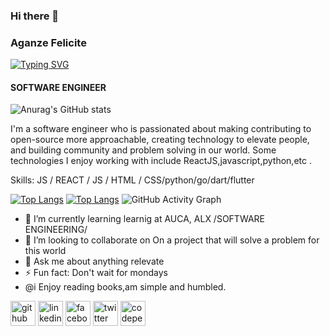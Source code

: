### Hi there 👋
### Aganze Felicite
[![Typing SVG](https://readme-typing-svg.herokuapp.com?color=%2336BCF7&size=22&lines=a+soon-to-be+Software+Engineer)](https://git.io/typing-svg)
#### SOFTWARE ENGINEER
![Anurag's GitHub stats](https://github-readme-stats.vercel.app/api?username=anuraghazra&show_icons=true&theme=radical)

I'm a software engineer who is passionated about making contributing to open-source more approachable, creating technology to elevate people, and building community and problem solving in our world. Some technologies I enjoy working with include ReactJS,javascript,python,etc .  

Skills:  JS / REACT / JS / HTML / CSS/python/go/dart/flutter

[![Top Langs](https://github-readme-stats.vercel.app/api/top-langs/?username=AganzeFelicite&layout=compact)](https://github.com/anuraghazra/github-readme-stats)
[![Top Langs](https://github-readme-stats.vercel.app/api/top-langs/?username=AganzeFelicite&layout=compact)](https://github.com/anuraghazra/github-readme-stats)
![GitHub Activity Graph](https://activity-graph.herokuapp.com/graph?username=AganzeFelicite)  

- 🌱 I’m currently learning learnig at AUCA, ALX /SOFTWARE ENGINEERING/ 
- 👯 I’m looking to collaborate on On a project that will solve a problem for this world 
- 💬 Ask me about anything relevate 
- ⚡ Fun fact: Don't wait for mondays 
- @i Enjoy reading books,am simple and humbled.


[<img src='https://cdn.jsdelivr.net/npm/simple-icons@3.0.1/icons/github.svg' alt='github' height='40'>](https://github.com/AganzeFelicite)  [<img src='https://cdn.jsdelivr.net/npm/simple-icons@3.0.1/icons/linkedin.svg' alt='linkedin' height='40'>](https://www.linkedin.com/in/AganzeFelicite/)  [<img src='https://cdn.jsdelivr.net/npm/simple-icons@3.0.1/icons/facebook.svg' alt='facebook' height='40'>](https://www.facebook.com/AganzeFelicite)  [<img src='https://cdn.jsdelivr.net/npm/simple-icons@3.0.1/icons/twitter.svg' alt='twitter' height='40'>](https://twitter.com/AganzeFelicite)  [<img src='https://cdn.jsdelivr.net/npm/simple-icons@3.0.1/icons/codepen.svg' alt='codepen' height='40'>](https://codepen.io/AganzeFelicite)
